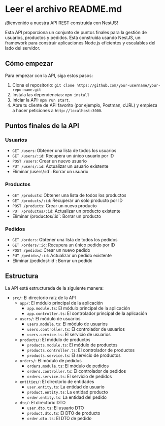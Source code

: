 **Leer el archivo README.md**
================

¡Bienvenido a nuestra API REST construida con NestJS!

Esta API proporciona un conjunto de puntos finales para la gestión de usuarios, productos y pedidos. Está construida usando NestJS, un framework para construir aplicaciones Node.js eficientes y escalables del lado del servidor.

## Cómo empezar

Para empezar con la API, siga estos pasos:

1. Clona el repositorio: `git clone https://github.com/your-username/your-repo-name.git`
2. Instala las dependencias: `npm install`
3. Iniciar la API: `npm run start`.
4. Abre tu cliente de API favorito (por ejemplo, Postman, cURL) y empieza a hacer peticiones a `http://localhost:3000`.

## Puntos finales de la API

### Usuarios

* `GET /users`: Obtener una lista de todos los usuarios
* `GET /users/:id`: Recupera un único usuario por ID
* `POST /users`: Crear un nuevo usuario
* `PUT /users/:id`: Actualizar un usuario existente
* Eliminar /users/:id`: Borrar un usuario

### Productos

* `GET /products`: Obtener una lista de todos los productos
* `GET /products/:id`: Recuperar un solo producto por ID
* `POST /products`: Crear un nuevo producto
* `PUT /productos/:id`: Actualizar un producto existente
* Eliminar /productos/:id`: Borrar un producto

### Pedidos

* `GET /orders`: Obtener una lista de todos los pedidos
* `GET /orders/:id`: Recupera un único pedido por ID
* `POST /pedidos`: Crear un nuevo pedido
* `PUT /pedidos/:id`: Actualizar un pedido existente
* Eliminar /pedidos/:id`: Borrar un pedido

## Estructura

La API está estructurada de la siguiente manera:

* `src/`: El directorio raíz de la API
	+ `app/`: El módulo principal de la aplicación
		- `app.module.ts`: El módulo principal de la aplicación
		- `app.controller.ts`: El controlador principal de la aplicación
	+ `users/`: El módulo de usuarios
		- `users.module.ts`: El módulo de usuarios
		- `users.controller.ts`: El controlador de usuarios
		- `users.service.ts`: El servicio de usuarios
	+ `products/`: El módulo de productos
		- `products.module.ts`: El módulo de productos
		- `products.controller.ts`: El controlador de productos
		- `products.service.ts`: El servicio de productos
	+ `orders/`: El módulo de pedidos
		- `orders.module.ts`: El módulo de pedidos
		- `orders.controller.ts`: El controlador de pedidos
		- `orders.service.ts`: El servicio de pedidos
	+ `entities/`: El directorio de entidades
		- `user.entity.ts`: La entidad de usuario
		- `product.entity.ts`: La entidad producto
		- `order.entity.ts`: La entidad del pedido
	+ `dto/`: El directorio DTO
		- `user.dto.ts`: El usuario DTO
		- `product.dto.ts`: El DTO de producto
		- `order.dto.ts`: El DTO de pedido
